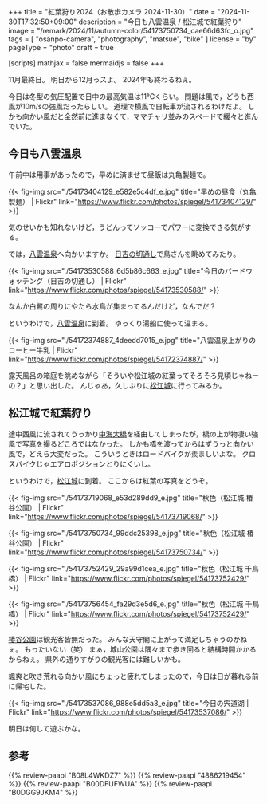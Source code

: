 +++
title = "紅葉狩り2024（お散歩カメラ 2024-11-30）"
date =  "2024-11-30T17:32:50+09:00"
description = "今日も八雲温泉 / 松江城で紅葉狩り"
image = "/remark/2024/11/autumn-color/54173750734_cae66d63fc_o.jpg"
tags = [ "osanpo-camera", "photography", "matsue", "bike" ]
license = "by"
pageType = "photo"
draft = true

[scripts]
  mathjax = false
  mermaidjs = false
+++

11月最終日。
明日から12月っスよ。
2024年も終わるねぇ。

今日は冬型の気圧配置で日中の最高気温は11℃くらい。
問題は風で，どうも西風が10m/sの強風だったらしい。
道理で横風で自転車が流されるわけだよ。
しかも向かい風だと全然前に進まなくて，ママチャリ並みのスペードで緩々と進んでいた。

## 今日も八雲温泉

午前中は用事があったので，早めに済ませて昼飯は丸亀製麺で。

{{< fig-img src="./54173404129_e582e5c4df_e.jpg" title="早めの昼食（丸亀製麺） | Flickr" link="https://www.flickr.com/photos/spiegel/54173404129/" >}}

気のせいかも知れないけど，うどんってソッコーでパワーに変換できる気がする。

では，[八雲温泉][八雲温泉ゆうあい熊野館]へ向かいますか。
[日吉の切通し]で鳥さんを眺めてみたり。

{{< fig-img src="./54173530588_6d5b86c663_e.jpg" title="今日のバードウォッチング（日吉の切通し） | Flickr" link="https://www.flickr.com/photos/spiegel/54173530588/" >}}

なんか白鷺の周りにやたら水鳥が集まってるんだけど，なんでだ？

というわけで，[八雲温泉][八雲温泉ゆうあい熊野館]に到着。
ゆっくり湯船に使って温まる。

{{< fig-img src="./54172374887_4deedd7015_e.jpg" title="八雲温泉上がりのコーヒー牛乳 | Flickr" link="https://www.flickr.com/photos/spiegel/54172374887/" >}}

露天風呂の箱庭を眺めながら「そういや松江城の紅葉ってそろそろ見頃じゃねーの？」と思い出した。
んじゃあ，久しぶりに[松江城]に行ってみるか。

## 松江城で紅葉狩り

途中西風に流されてうっかり[中海大橋]を経由してしまったが，橋の上が物凄い強風で写真を撮るどころではなかった。
しかも橋を渡ってからはずうっと向かい風で，どえら大変だった。
こういうときはロードバイクが羨ましいよな。
クロスバイクじゃエアロポジションとりにくいし。

というわけで，[松江城]に到着。
ここからは紅葉の写真をどうぞ。

{{< fig-img src="./54173719068_e53d289dd9_e.jpg" title="秋色（松江城 椿谷公園） | Flickr" link="https://www.flickr.com/photos/spiegel/54173719068/" >}}

{{< fig-img src="./54173750734_99ddc25398_e.jpg" title="秋色（松江城 椿谷公園） | Flickr" link="https://www.flickr.com/photos/spiegel/54173750734/" >}}

{{< fig-img src="./54173752429_29a99d1cea_e.jpg" title="秋色（松江城 千鳥橋） | Flickr" link="https://www.flickr.com/photos/spiegel/54173752429/" >}}

{{< fig-img src="./54173756454_fa29d3e5d6_e.jpg" title="秋色（松江城 千鳥橋） | Flickr" link="https://www.flickr.com/photos/spiegel/54173752429/" >}}

[椿谷公園]は観光客皆無だった。
みんな天守閣に上がって満足しちゃうのかねぇ。
もったいない（笑） まぁ，城山公園は隅々まで歩き回ると結構時間かかるからねぇ。
県外の通りすがりの観光客には難しいかも。

颯爽と吹き荒れる向かい風にちょっと疲れてしまったので，今日は日が暮れる前に帰宅した。

{{< fig-img src="./54173537086_988e5dd5a3_e.jpg" title="今日の宍道湖 | Flickr" link="https://www.flickr.com/photos/spiegel/54173537086/" >}}

明日は何して遊ぶかな。

[日吉の切通し]: https://maps.app.goo.gl/XRLFXNkcWm6WdLc3A
[八雲温泉ゆうあい熊野館]: https://www.kumanokan.jp/ "八雲温泉ゆうあい熊野館"
[木次乳業]: https://www.kisuki-milk.co.jp/ "木次乳業"
[松江城]: https://maps.app.goo.gl/9ic9VsPtTgTmPdA68
[椿谷公園]: https://maps.app.goo.gl/CBVAZpeD5ve3YFgFA
[中海大橋]: https://maps.app.goo.gl/J4i7RkNSZQpUT5Sp9

## 参考

{{% review-paapi "B08L4WKDZ7" %}} <!-- PowerShot ZOOM -->
{{% review-paapi "4886219454" %}} <!-- 古代出雲の氏族と社会 -->
{{% review-paapi "B00DFUFWUA" %}} <!-- まおゆう 向かい風 -->
{{% review-paapi "B0DGG9JKM4" %}} <!-- フィーリングラデーション Feelingradation ReGLOSS フィーリングラデーション -->
